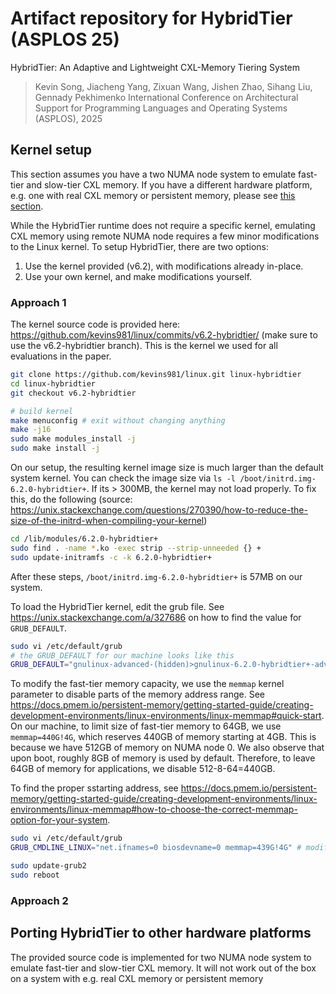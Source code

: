 # Artifact repository for HybridTier (ASPLOS 25)

HybridTier: An Adaptive and Lightweight CXL-Memory Tiering System

> Kevin Song, Jiacheng Yang, Zixuan Wang, Jishen Zhao, Sihang Liu, Gennady Pekhimenko
> International Conference on Architectural Support for Programming Languages and Operating Systems (ASPLOS), 2025


## Kernel setup
This section assumes you have a two NUMA node system to emulate fast-tier and slow-tier CXL memory. 
If you have a different hardware platform, e.g. one with real CXL memory or persistent memory, please see [this section](#porting-hybridtier-to-other-hardware-platforms). 

While the HybridTier runtime does not require a specific kernel, emulating CXL memory using remote NUMA node requires a few minor modifications to the Linux kernel.
To setup HybridTier, there are two options:
1. Use the kernel provided (v6.2), with modifications already in-place. 
2. Use your own kernel, and make modifications yourself.

### Approach 1
The kernel source code is provided here: https://github.com/kevins981/linux/commits/v6.2-hybridtier/ (make sure to use the v6.2-hybridtier branch). This is the kernel we used for all evaluations in the paper. 

```bash
git clone https://github.com/kevins981/linux.git linux-hybridtier
cd linux-hybridtier
git checkout v6.2-hybridtier

# build kernel
make menuconfig # exit without changing anything
make -j16
sudo make modules_install -j
sudo make install -j
```
On our setup, the resulting kernel image size is much larger than the default system kernel. You can check the image size via `ls -l /boot/initrd.img-6.2.0-hybridtier+`. If its > 300MB, the kernel may not load properly. 
To fix this, do the following (source: https://unix.stackexchange.com/questions/270390/how-to-reduce-the-size-of-the-initrd-when-compiling-your-kernel)

```bash
cd /lib/modules/6.2.0-hybridtier+
sudo find . -name *.ko -exec strip --strip-unneeded {} +
sudo update-initramfs -c -k 6.2.0-hybridtier+
```

After these steps, `/boot/initrd.img-6.2.0-hybridtier+` is 57MB on our system. 

To load the HybridTier kernel, edit the grub file. See https://unix.stackexchange.com/a/327686 on how to find the value for `GRUB_DEFAULT`. 

```bash
sudo vi /etc/default/grub
# the GRUB_DEFAULT for our machine looks like this
GRUB_DEFAULT="gnulinux-advanced-(hidden)>gnulinux-6.2.0-hybridtier+-advanced-(hidden)"
```

To modify the fast-tier memory capacity, we use the `memmap` kernel parameter to disable parts of the memory address range. See https://docs.pmem.io/persistent-memory/getting-started-guide/creating-development-environments/linux-environments/linux-memmap#quick-start. On our machine, to limit size of fast-tier memory to 64GB, we use `memmap=440G!4G`, which reserves 440GB of memory starting at 4GB. This is because we have 512GB of memory on NUMA node 0. We also observe that upon boot, roughly 8GB of memory is used by default. Therefore, to leave 64GB of memory for applications, we disable 512-8-64=440GB. 

To find the proper sstarting address, see https://docs.pmem.io/persistent-memory/getting-started-guide/creating-development-environments/linux-environments/linux-memmap#how-to-choose-the-correct-memmap-option-for-your-system.
```bash
sudo vi /etc/default/grub
GRUB_CMDLINE_LINUX="net.ifnames=0 biosdevname=0 memmap=439G!4G" # modify value depending on desired fast-tier memory size

sudo update-grub2
sudo reboot
```

### Approach 2

## Porting HybridTier to other hardware platforms
The provided source code is implemented for two NUMA node system to emulate fast-tier and slow-tier CXL memory. It will not work out of the box on a system with e.g. real CXL memory or persistent memory
